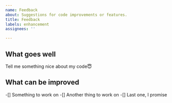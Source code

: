 ```yaml
---
name: Feedback
about: Suggestions for code improvements or features.
title: Feedback
labels: enhancement
assignees: ''

---
```


## What goes well
Tell me something nice about my code😇

## What can be improved
-[] Something to work on
-[] Another thing to work on
-[] Last one, I promise
